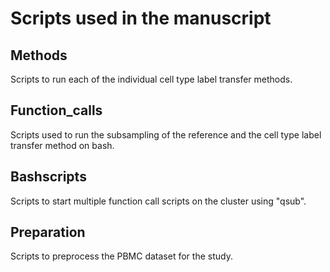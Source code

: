 # Scripts used in the manuscript

## Methods
Scripts to run each of the individual cell type label transfer methods. 

## Function_calls
Scripts used to run the subsampling of the reference and the cell type label transfer method on bash.

## Bashscripts
Scripts to start multiple function call scripts on the cluster using "qsub". 

## Preparation
Scripts to preprocess the PBMC dataset for the study.
